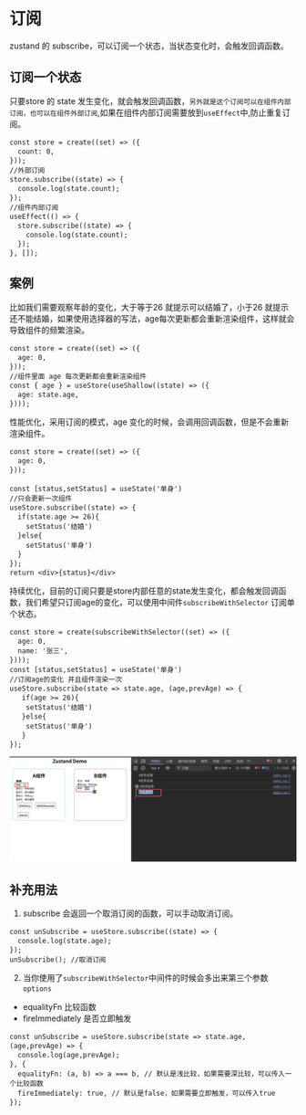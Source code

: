 # 订阅

zustand 的 subscribe，可以订阅一个状态，当状态变化时，会触发回调函数。

## 订阅一个状态

只要store 的 state 发生变化，就会触发回调函数，`另外就是这个订阅可以在组件内部订阅，也可以在组件外部订阅`,如果在组件内部订阅需要放到`useEffect`中,防止重复订阅。

```tsx
const store = create((set) => ({
  count: 0,
}));
//外部订阅
store.subscribe((state) => {
  console.log(state.count);
});
//组件内部订阅
useEffect(() => {
  store.subscribe((state) => {
    console.log(state.count);
  });
}, []);
```

## 案例

比如我们需要观察年龄的变化，大于等于26 就提示可以结婚了，小于26 就提示还不能结婚，如果使用选择器的写法，age每次更新都会重新渲染组件，这样就会导致组件的频繁渲染。

```tsx
const store = create((set) => ({
  age: 0,
}));
//组件里面 age 每次更新都会重新渲染组件 
const { age } = useStore(useShallow((state) => ({
  age: state.age,
})));
```
性能优化，采用订阅的模式，age 变化的时候，会调用回调函数，但是不会重新渲染组件。

```tsx
const store = create((set) => ({
  age: 0,
}));

const [status,setStatus] = useState('单身')
//只会更新一次组件
useStore.subscribe((state) => {
  if(state.age >= 26){
    setStatus('结婚')
  }else{
    setStatus('单身')
  }
});
return <div>{status}</div>
```
持续优化，目前的订阅只要是store内部任意的state发生变化，都会触发回调函数，我们希望只订阅age的变化，可以使用中间件`subscribeWithSelector` 订阅单个状态。

```tsx
const store = create(subscribeWithSelector((set) => ({
  age: 0,
  name: '张三',
})));
const [status,setStatus] = useState('单身')
//订阅age的变化 并且组件渲染一次
useStore.subscribe(state => state.age, (age,prevAge) => {
   if(age >= 26){
    setStatus('结婚')
   }else{
    setStatus('单身')
   }
});
```
![render渲染](./images/render.jpg)

## 补充用法

1. subscribe 会返回一个取消订阅的函数，可以手动取消订阅。

```tsx
const unSubscribe = useStore.subscribe((state) => {
  console.log(state.age);
});
unSubscribe(); //取消订阅
```
2. 当你使用了`subscribeWithSelector`中间件的时候会多出来第三个参数`options`

- equalityFn 比较函数
- fireImmediately 是否立即触发

```tsx
const unSubscribe = useStore.subscribe(state => state.age, (age,prevAge) => {
  console.log(age,prevAge);
}, {
  equalityFn: (a, b) => a === b, // 默认是浅比较，如果需要深比较，可以传入一个比较函数
  fireImmediately: true, // 默认是false，如果需要立即触发，可以传入true
});
```
